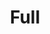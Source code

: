 ---
layout: term
title: 'Full'
name: full
description: "se dit d’un joueur dont l’inventaire est plein (>2000 items)"
---